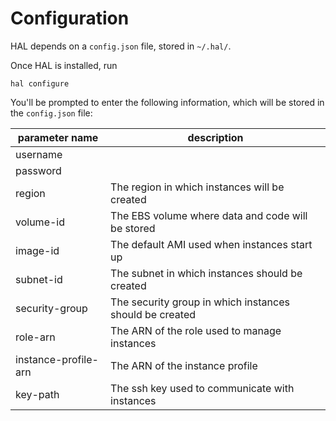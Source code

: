 # Configuration

HAL depends on a `config.json` file, stored in `~/.hal/`.

Once HAL is installed, run

```
hal configure
```

You'll be prompted to enter the following information, which will be stored in the `config.json` file:

| parameter name       | description                                             |
| -------------------- | ------------------------------------------------------- |
| username             |                                                         |
| password             |                                                         |
| region               | The region in which instances will be created           |
| volume-id            | The EBS volume where data and code will be stored       |
| image-id             | The default AMI used when instances start up            |
| subnet-id            | The subnet in which instances should be created         |
| security-group       | The security group in which instances should be created |
| role-arn             | The ARN of the role used to manage instances            |
| instance-profile-arn | The ARN of the instance profile                         |
| key-path             | The ssh key used to communicate with instances          |
